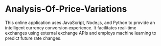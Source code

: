 # Analysis-Of-Price-Variations
This online application uses JavaScript, Node.js, and Python to provide an intelligent currency conversion experience. It facilitates real-time exchanges using external exchange APIs and employs machine learning to predict future rate changes.
